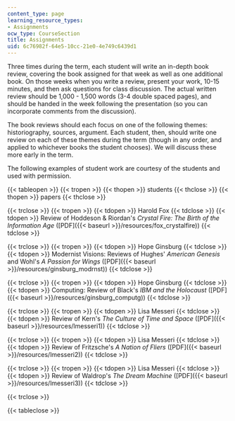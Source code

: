 ```yaml
---
content_type: page
learning_resource_types:
- Assignments
ocw_type: CourseSection
title: Assignments
uid: 6c76982f-64e5-10cc-21e0-4e749c6439d1
---
```


Three times during the term, each student will write an in-depth book review, covering the book assigned for that week as well as one additional book. On those weeks when you write a review, present your work, 10-15 minutes, and then ask questions for class discussion. The actual written review should be 1,000 - 1,500 words (3-4 double spaced pages), and should be handed in the week following the presentation (so you can incorporate comments from the discussion).

The book reviews should each focus on one of the following themes: historiography, sources, argument. Each student, then, should write one review on each of these themes during the term (though in any order, and applied to whichever books the student chooses). We will discuss these more early in the term.

The following examples of student work are courtesy of the students and used with permission.

{{< tableopen >}}
{{< tropen >}}
{{< thopen >}}
students
{{< thclose >}}
{{< thopen >}}
papers
{{< thclose >}}

{{< trclose >}}
{{< tropen >}}
{{< tdopen >}}
Harold Fox
{{< tdclose >}}
{{< tdopen >}}
Review of Hoddeson & Riordan's _Crystal Fire: The Birth of the Information Age_ ([PDF]({{< baseurl >}}/resources/fox_crystalfire))
{{< tdclose >}}

{{< trclose >}}
{{< tropen >}}
{{< tdopen >}}
Hope Ginsburg
{{< tdclose >}}
{{< tdopen >}}
Modernist Visions: Reviews of Hughes' _American Genesis_ and Wohl's _A Passion for Wings_ ([PDF]({{< baseurl >}}/resources/ginsburg_modrnst))
{{< tdclose >}}

{{< trclose >}}
{{< tropen >}}
{{< tdopen >}}
Hope Ginsburg
{{< tdclose >}}
{{< tdopen >}}
Computing: Review of Black's _IBM and the Holocaust_ ([PDF]({{< baseurl >}}/resources/ginsburg_computg))
{{< tdclose >}}

{{< trclose >}}
{{< tropen >}}
{{< tdopen >}}
Lisa Messeri
{{< tdclose >}}
{{< tdopen >}}
Review of Kern's _The Culture of Time and Space_ ([PDF]({{< baseurl >}}/resources/lmesseri1))
{{< tdclose >}}

{{< trclose >}}
{{< tropen >}}
{{< tdopen >}}
Lisa Messeri
{{< tdclose >}}
{{< tdopen >}}
Review of Fritzsche's _A Nation of Fliers_ ([PDF]({{< baseurl >}}/resources/lmesseri2))
{{< tdclose >}}

{{< trclose >}}
{{< tropen >}}
{{< tdopen >}}
Lisa Messeri
{{< tdclose >}}
{{< tdopen >}}
Review of Waldrop's _The Dream Machine_ ([PDF]({{< baseurl >}}/resources/lmesseri3))
{{< tdclose >}}

{{< trclose >}}

{{< tableclose >}}